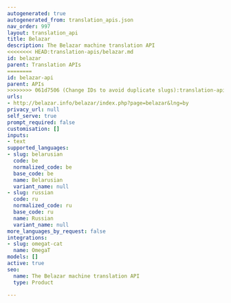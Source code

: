 ```yaml
---
autogenerated: true
autogenerated_from: translation_apis.json
nav_order: 997
layout: translation_api
title: Belazar
description: The Belazar machine translation API
<<<<<<<< HEAD:translation-apis/belazar.md
id: belazar
parent: Translation APIs
========
id: belazar-api
parent: APIs
>>>>>>>> 061d7506 (Change IDs to avoid duplicate slugs):translation-apis/belazar-api.md
urls:
- http://belazar.info/belazar/index.php?page=belazar&lng=by
privacy_url: null
self_serve: true
prompt_required: false
customisation: []
inputs:
- text
supported_languages:
- slug: belarusian
  code: be
  normalized_code: be
  base_code: be
  name: Belarusian
  variant_name: null
- slug: russian
  code: ru
  normalized_code: ru
  base_code: ru
  name: Russian
  variant_name: null
more_languages_by_request: false
integrations:
- slug: omegat-cat
  name: OmegaT
models: []
active: true
seo:
  name: The Belazar machine translation API
  type: Product

---
```


